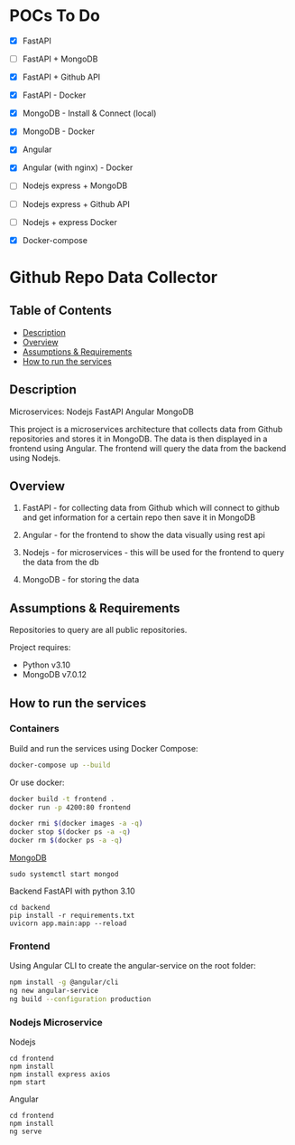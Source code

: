# POCs To Do

- [x] FastAPI
- [ ] FastAPI + MongoDB 
- [x] FastAPI + Github API
- [x] FastAPI - Docker
- [x] MongoDB - Install & Connect (local)
- [x] MongoDB - Docker
- [x] Angular
- [x] Angular (with nginx) - Docker
- [ ] Nodejs express + MongoDB 
- [ ] Nodejs express + Github API
- [ ] Nodejs + express Docker
- [x] Docker-compose


# Github Repo Data Collector

## Table of Contents

- [Description](#description)
- [Overview](#overview)
- [Assumptions & Requirements](#assumptions--requirements)
- [How to run the services](#how-to-run-the-services)


## Description

Microservices: Nodejs  FastAPI Angular MongoDB

This project is a microservices architecture that collects data from Github repositories and stores it in MongoDB. The data is then displayed in a frontend using Angular. The frontend will query the data from the backend using Nodejs.

## Overview

1. FastAPI - for collecting data from Github which will connect to github and get information for a certain repo then save it in MongoDB

2. Angular - for the frontend to show the data visually using rest api

3. Nodejs - for microservices - this will be used for the frontend to query the data from the db

4. MongoDB - for storing the data

## Assumptions & Requirements

Repositories to query are all public repositories. 

Project requires:

- Python v3.10
- MongoDB v7.0.12


## How to run the services

### Containers

Build and run the services using Docker Compose:

```sh
docker-compose up --build
```

Or use docker: 

```sh
docker build -t frontend .
docker run -p 4200:80 frontend

docker rmi $(docker images -a -q)
docker stop $(docker ps -a -q)
docker rm $(docker ps -a -q)
```


[MongoDB](https://www.mongodb.com/docs/manual/tutorial/install-mongodb-on-ubuntu/)

```
sudo systemctl start mongod
```

Backend FastAPI with python 3.10

```
cd backend
pip install -r requirements.txt
uvicorn app.main:app --reload
```



### Frontend 


Using Angular CLI to create the angular-service on the root folder:

```sh
npm install -g @angular/cli
ng new angular-service
ng build --configuration production
```

### Nodejs Microservice

Nodejs

```
cd frontend
npm install
npm install express axios
npm start
```



Angular

```
cd frontend
npm install
ng serve
```


